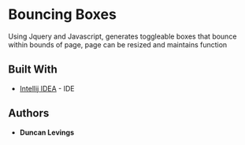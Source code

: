 # Bouncing Boxes

Using Jquery and Javascript, generates toggleable boxes that bounce within bounds of page, page can be resized and maintains function

## Built With

* [Intellij IDEA](https://www.jetbrains.com/idea/) - IDE

## Authors

* **Duncan Levings** 
